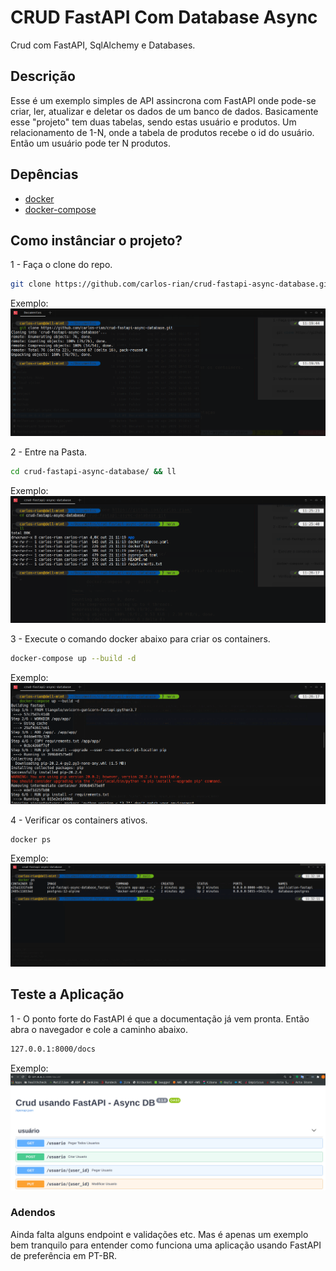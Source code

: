 # CRUD FastAPI Com Database Async
Crud com FastAPI, SqlAlchemy e Databases.

## Descrição

Esse é um exemplo simples de API assincrona com FastAPI onde pode-se criar, ler, atualizar e deletar os dados de um banco de dados.
Basicamente esse "projeto" tem duas tabelas, sendo estas usuário e produtos.
Um relacionamento de 1-N, onde a tabela de produtos recebe o id do usuário. Então um usuário pode ter N produtos.

## Depências

- [docker](https://docs.docker.com/engine/install/ubuntu/)
- [docker-compose](https://docs.docker.com/compose/install/)

## Como instânciar o projeto?

1 - Faça o clone do repo.
```sh
git clone https://github.com/carlos-rian/crud-fastapi-async-database.git
```
Exemplo:
![alt text](docs/image/01.png)

2 - Entre na Pasta.
``` sh
cd crud-fastapi-async-database/ && ll
```
Exemplo:
![alt text](docs/image/02.png)

3 - Execute o comando docker abaixo para criar os containers.
```sh
docker-compose up --build -d
```
Exemplo:
![alt text](docs/image/03.png)

4 - Verificar os containers ativos.
```sh
docker ps
```
Exemplo:
![alt text](docs/image/04.png)

## Teste a Aplicação

1 - O ponto forte do FastAPI é que a documentação já vem pronta.
Então abra o navegador e cole a caminho abaixo.
```sh
127.0.0.1:8000/docs
```
Exemplo:
![alt text](docs/image/05.png)


### Adendos
Ainda falta alguns endpoint e validações etc.
Mas é apenas um exemplo bem tranquilo para entender como funciona uma aplicação usando FastAPI de preferência em PT-BR.

